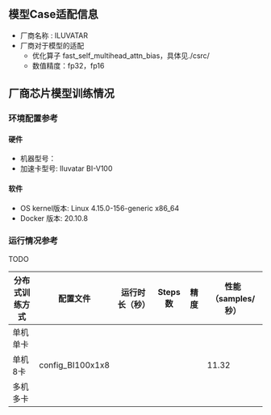 

## 模型Case适配信息

- 厂商名称 : ILUVATAR
- 厂商对于模型的适配 
  - 优化算子 fast_self_multihead_attn_bias，具体见./csrc/
  - 数值精度：fp32，fp16

## 厂商芯片模型训练情况

###  环境配置参考

#### 硬件

- 机器型号：
- 加速卡型号: Iluvatar BI-V100

#### 软件

  - OS kernel版本: 
  Linux 4.15.0-156-generic x86_64
  - Docker 版本: 
  20.10.8


###  运行情况参考
TODO

| 分布式训练方式 | 配置文件 | 运行时长（秒） | Steps数 | 精度 | 性能（samples/秒） |
| --------------| -------- | -------------- | ------- | ---- | ------------------ |
| 单机单卡       | |       |         |      | |
| 单机8卡        |    config_BI100x1x8   |      |         |      |       11.32     |
| 多机多卡       | | |       |         |      | |

